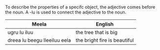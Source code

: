 To describe the properties of a specifc object, the adjective comes before the noun.
A -lu is used to connect the adjective to the noun.

| Meela                        | English                      |
| ---------------------------- | ---------------------------- |
| ugru lu iluu                 | the tree that is big         |
| dreea lu beegu lleeiluu eela | the bright fire is beautiful |
